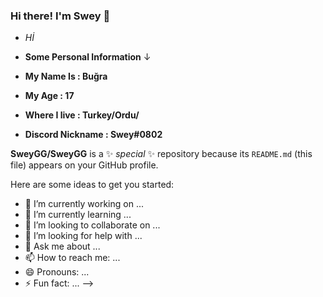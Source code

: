 

### Hi there! I'm Swey 👋 <br />

- *Hİ*

- **Some Personal Information** ↓

- **My Name Is : Buğra**

- **My Age : 17**

- **Where I live : Turkey/Ordu/**

- **Discord Nickname : Swey#0802**




**SweyGG/SweyGG** is a ✨ _special_ ✨ repository because its `README.md` (this file) appears on your GitHub profile.

Here are some ideas to get you started:

- 🔭 I’m currently working on ...
- 🌱 I’m currently learning ...
- 👯 I’m looking to collaborate on ...
- 🤔 I’m looking for help with ...
- 💬 Ask me about ...
- 📫 How to reach me: ...
- 😄 Pronouns: ...
- ⚡ Fun fact: ...
-->
